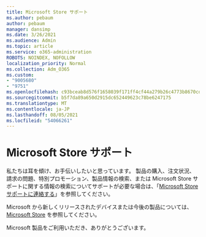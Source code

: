 ```yaml
---
title: Microsoft Store サポート
ms.author: pebaum
author: pebaum
manager: dansimp
ms.date: 3/26/2021
ms.audience: Admin
ms.topic: article
ms.service: o365-administration
ROBOTS: NOINDEX, NOFOLLOW
localization_priority: Normal
ms.collection: Adm_O365
ms.custom:
- "9005680"
- "9751"
ms.openlocfilehash: c93bceab8d576f1658039f171ff4cf44a279b26c4773b8670cdad63f27bafbc6
ms.sourcegitcommit: b5f7da89a650d2915dc652449623c78be6247175
ms.translationtype: MT
ms.contentlocale: ja-JP
ms.lasthandoff: 08/05/2021
ms.locfileid: "54066261"
---
```

# <a name="microsoft-store-support"></a>Microsoft Store サポート

私たちは耳を傾け、お手伝いしたいと思っています。 製品の購入、注文状況、請求の問題、特別プロモーション、製品情報の検索、または Microsoft Store サポートに関する情報の検索についてサポートが必要な場合は、「[Microsoft Store サポートに連絡する](https://support.microsoft.com/account-billing/contact-microsoft-store-support-4f615f2a-6bbd-fd69-6695-ae213d63eef0)」を参照してください。

Microsoft から新しくリリースされたデバイスまたは今後の製品については、[Microsoft Store](https://www.microsoft.com/?ql=1) を参照してください。

Microsoft 製品をご利用いただき、ありがとうございます。
